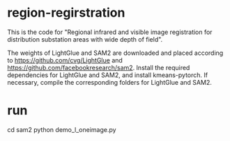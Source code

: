 # region-regirstration

This is the code for "Regional infrared and visible image registration for distribution substation areas with wide depth of field".

The weights of LightGlue and SAM2 are downloaded and placed according to https://github.com/cvg/LightGlue and https://github.com/facebookresearch/sam2. 
Install the required dependencies for LightGlue and SAM2, and install kmeans-pytorch. If necessary, compile the corresponding folders for LightGlue and SAM2.


# run
cd  sam2
python demo_l_oneimage.py
